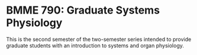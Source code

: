 # BMME 790: Graduate Systems Physiology

This is the second semester of the two-semester series intended to provide graduate students with an introduction to systems and organ physiology.
